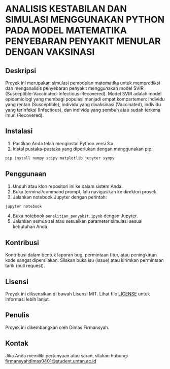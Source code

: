 # ANALISIS KESTABILAN DAN SIMULASI MENGGUNAKAN PYTHON PADA MODEL MATEMATIKA PENYEBARAN PENYAKIT MENULAR DENGAN VAKSINASI

## Deskripsi
Proyek ini merupakan simulasi pemodelan matematika untuk memprediksi dan menganalisis penyebaran penyakit menggunakan model SVIR (Susceptible-Vaccinated-Infectious-Recovered). Model SVIR adalah model epidemiologi yang membagi populasi menjadi empat kompartemen: individu yang rentan (Susceptible), individu yang divaksinasi (Vaccinated), individu yang terinfeksi (Infectious), dan individu yang sembuh atau sudah terkena imun (Recovered).

## Instalasi
1. Pastikan Anda telah menginstal Python versi 3.x.
2. Instal pustaka-pustaka yang diperlukan dengan menggunakan pip:
```bash
pip install numpy scipy matplotlib jupyter sympy
```

## Penggunaan
1. Unduh atau klon repositori ini ke dalam sistem Anda.
2. Buka terminal/command prompt, lalu navigasikan ke direktori proyek.
3. Jalankan notebook Jupyter dengan perintah:
```bash
jupyter notebook
```
4. Buka notebook `penelitian_penyakit.ipynb` dengan Jupyter.
5. Jalankan semua sel atau sesuaikan parameter simulasi sesuai kebutuhan Anda.

## Kontribusi
Kontribusi dalam bentuk laporan bug, permintaan fitur, atau peningkatan kode sangat dipersilakan. Silakan buka isu (issue) atau kirimkan permintaan tarik (pull request).

## Lisensi
Proyek ini dilisensikan di bawah Lisensi MIT. Lihat file [LICENSE](LICENSE) untuk informasi lebih lanjut.

## Penulis
Proyek ini dikembangkan oleh Dimas Firmansyah.

## Kontak
Jika Anda memiliki pertanyaan atau saran, silakan hubungi firmansyahdimas0401@student.untan.ac.id

